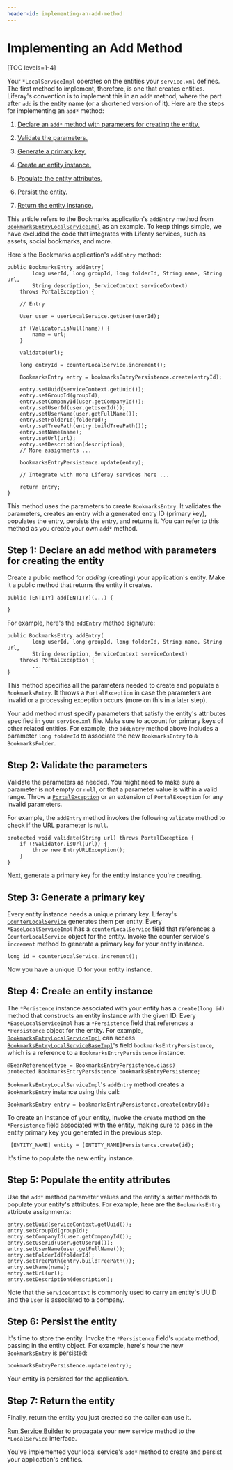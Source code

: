 ```yaml
---
header-id: implementing-an-add-method
---
```


# Implementing an Add Method

[TOC levels=1-4]

Your `*LocalServiceImpl` operates on the entities your `service.xml` defines.
The first method to implement, therefore, is one that creates entities.
Liferay's convention is to implement this in an `add*` method, where the part
after `add` is the entity name (or a shortened version of it). Here are the
steps for implementing an `add*` method:

1.  [Declare an `add*` method with parameters for creating the entity.](#declare-an-add-method-with-parameters-for-creating-the-entity)

2.  [Validate the parameters.](#validate-the-parameters)

3.  [Generate a primary key.](#generate-a-primary-key)

4.  [Create an entity instance.](#create-an-entity-instance)

5.  [Populate the entity attributes.](#populate-the-entity-attributes)

6.  [Persist the entity.](#persist-the-entity)

7.  [Return the entity instance.](#return-the-entity)

This article refers to the Bookmarks application's `addEntry` method from 
[`BookmarksEntryLocalServiceImpl`](https://github.com/liferay/liferay-portal/blob/7.2.x/modules/apps/bookmarks/bookmarks-service/src/main/java/com/liferay/bookmarks/service/impl/BookmarksEntryLocalServiceImpl.java)
as an example. To keep things simple, we have excluded the code that integrates
with Liferay services, such as assets, social bookmarks, and more. 

Here's the Bookmarks application's `addEntry` method:

	public BookmarksEntry addEntry(
			long userId, long groupId, long folderId, String name, String url,
			String description, ServiceContext serviceContext)
		throws PortalException {

		// Entry

		User user = userLocalService.getUser(userId);

		if (Validator.isNull(name)) {
			name = url;
		}

		validate(url);

		long entryId = counterLocalService.increment();

		BookmarksEntry entry = bookmarksEntryPersistence.create(entryId);

		entry.setUuid(serviceContext.getUuid());
		entry.setGroupId(groupId);
		entry.setCompanyId(user.getCompanyId());
		entry.setUserId(user.getUserId());
		entry.setUserName(user.getFullName());
		entry.setFolderId(folderId);
		entry.setTreePath(entry.buildTreePath());
		entry.setName(name);
		entry.setUrl(url);
		entry.setDescription(description);
		// More assignments ... 

		bookmarksEntryPersistence.update(entry);

        // Integrate with more Liferay services here ...

		return entry;
	}

This method uses the parameters to create `BookmarksEntry`. It validates the
parameters, creates an entry with a generated entry ID (primary key), populates
the entry, persists the entry, and returns it. You can refer to this method as
you create your own `add*` method. 

## Step 1: Declare an add method with parameters for creating the entity

Create a public method for *adding* (creating) your application's entity. Make
it a public method that returns the entity it creates. 

    public [ENTITY] add[ENTITY](...) {
        
    } 

For example, here's the `addEntry` method signature:

    public BookmarksEntry addEntry(
            long userId, long groupId, long folderId, String name, String url,
            String description, ServiceContext serviceContext)
        throws PortalException {
            ...
    }

This method specifies all the parameters needed to create and populate a
`BookmarksEntry`. It throws a `PortalException` in case the parameters are
invalid or a processing exception occurs (more on this in a later step). 

Your add method must specify parameters that satisfy the entity's attributes
specified in your `service.xml` file. Make sure to account for primary keys of
other related entities. For example, the `addEntry` method above includes
a parameter `long folderId` to associate the new `BookmarksEntry` to
a `BookmarksFolder`. 

## Step 2:  Validate the parameters

Validate the parameters as needed. You might need to make sure a parameter is
not empty or `null`, or that a parameter value is within a valid range. Throw a
[`PortalException`](@platform-ref@/7.2-latest/javadocs/portal-kernel/com/liferay/portal/kernel/exception/PortalException.html)
or an extension of `PortalException` for any invalid parameters.

For example, the `addEntry` method invokes the following `validate` method to
check if the URL parameter is `null`.

    protected void validate(String url) throws PortalException {
        if (!Validator.isUrl(url)) {
            throw new EntryURLException();
        }
    }

Next, generate a primary key for the entity instance you're creating. 

## Step 3: Generate a primary key

Every entity instance needs a unique primary key. Liferay's
[`CounterLocalService`](@platform-ref@/7.2-latest/javadocs/portal-kernel/com/liferay/counter/kernel/service/CounterLocalService.html) 
generates them per entity. Every `*BaseLocalServiceImpl` has a
`counterLocalService` field that references a `CounterLocalService` object for
the entity. Invoke the counter service's `increment` method to generate a
primary key for your entity instance.

    long id = counterLocalService.increment();

Now you have a unique ID for your entity instance. 

## Step 4: Create an entity instance

The `*Peristence` instance associated with your entity has a `create(long id)`
method that constructs an entity instance with the given ID. Every
`*BaseLocalServiceImpl` has a `*Persistence` field that references a
`*Persistence` object for the entity. For example,
[`BookmarksEntryLocalServiceImpl`](https://github.com/liferay/liferay-portal/blob/master/modules/apps/bookmarks/bookmarks-service/src/main/java/com/liferay/bookmarks/service/impl/BookmarksEntryLocalServiceImpl.java)
can access
[`BookmarksEntryLocalServiceBaseImpl`](https://github.com/liferay/liferay-portal/blob/master/modules/apps/bookmarks/bookmarks-service/src/main/java/com/liferay/bookmarks/service/base/BookmarksEntryLocalServiceBaseImpl.java)'s
field `bookmarksEntryPersistence`, which is a reference to a
`BookmarksEntryPersistence` instance. 

    @BeanReference(type = BookmarksEntryPersistence.class)
    protected BookmarksEntryPersistence bookmarksEntryPersistence;

`BookmarksEntryLocalServiceImpl`'s `addEntry` method creates a `BookmarksEntry`
instance using this call:

    BookmarksEntry entry = bookmarksEntryPersistence.create(entryId);

To create an instance of your entity, invoke the `create` method on the
`*Persistence` field associated with the entity, making sure to pass in the
entity primary key you generated in the previous step.

     [ENTITY_NAME] entity = [ENTITY_NAME]Persistence.create(id);

It's time to populate the new entity instance. 

## Step 5: Populate the entity attributes

Use the `add*` method parameter values and the entity's setter methods to
populate your entity's attributes. For example, here are the `BookmarksEntry`
attribute assignments:

    entry.setUuid(serviceContext.getUuid());
    entry.setGroupId(groupId);
    entry.setCompanyId(user.getCompanyId());
    entry.setUserId(user.getUserId());
    entry.setUserName(user.getFullName());
    entry.setFolderId(folderId);
    entry.setTreePath(entry.buildTreePath());
    entry.setName(name);
    entry.setUrl(url);
    entry.setDescription(description);

Note that the `ServiceContext` is commonly used to carry an entity's UUID and
the `User` is associated to a company. 

## Step 6: Persist the entity

It's time to store the entity. Invoke the `*Persistence` field's `update`
method, passing in the entity object. For example, here's how the new
`BookmarksEntry` is persisted:

    bookmarksEntryPersistence.update(entry);

Your entity is persisted for the application. 

## Step 7: Return the entity

Finally, return the entity you just created so the caller can use it. 

[Run Service Builder](/docs/7-2/appdev/-/knowledge_base/a/running-service-builder)
to propagate your new service method to the `*LocalService` interface. 

You've implemented your local service's `add*` method to create and persist your
application's entities.
